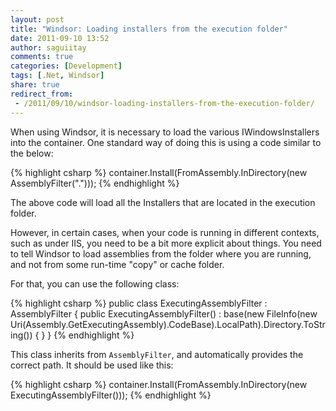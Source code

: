 ```yaml
---
layout: post
title: "Windsor: Loading installers from the execution folder"
date: 2011-09-10 13:52
author: saguiitay
comments: true
categories: [Development]
tags: [.Net, Windsor]
share: true
redirect_from:
 - /2011/09/10/windsor-loading-installers-from-the-execution-folder/
---
```

When using Windsor, it is necessary to load the various IWindowsInstallers into the container. One standard way of doing this is using a code similar to the below:

{% highlight csharp %}
container.Install(FromAssembly.InDirectory(new AssemblyFilter(".")));
{% endhighlight %}

The above code will load all the Installers that are located in the execution folder.

However, in certain cases, when your code is running in different contexts, such as under IIS, you need to be a bit more explicit about things.
You need to tell Windsor to load assemblies from the folder where you are running, and not from some run-time "copy" or cache folder.

For that, you can use the following class:

{% highlight csharp %}
public class ExecutingAssemblyFilter : AssemblyFilter
{
    public ExecutingAssemblyFilter()
        : base(new FileInfo(new Uri(Assembly.GetExecutingAssembly).CodeBase).LocalPath).Directory.ToString())
    { }
 }
{% endhighlight %}

This class inherits from `AssemblyFilter`, and automatically provides the correct path. It should be used like this:

{% highlight csharp %}
container.Install(FromAssembly.InDirectory(new ExecutingAssemblyFilter()));
{% endhighlight %}
